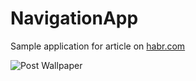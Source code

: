 # NavigationApp
Sample application for article on [habr.com](https://habr.com/post/429152/)

![Post Wallpaper](https://raw.githubusercontent.com/XIII-th/NavigationApp/master/wallpaper.png)
